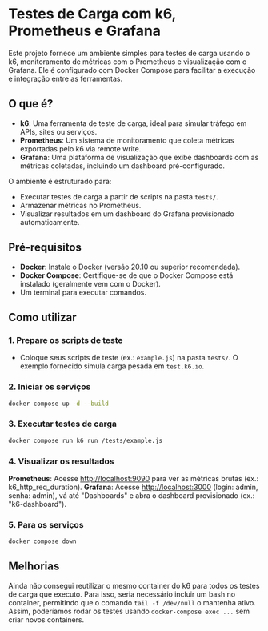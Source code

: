 # Testes de Carga com k6, Prometheus e Grafana

Este projeto fornece um ambiente simples para testes de carga usando o k6, monitoramento de métricas com o Prometheus e visualização com o Grafana. Ele é configurado com Docker Compose para facilitar a execução e integração entre as ferramentas.

## O que é?

- **k6**: Uma ferramenta de teste de carga, ideal para simular tráfego em APIs, sites ou serviços.
- **Prometheus**: Um sistema de monitoramento que coleta métricas exportadas pelo k6 via remote write.
- **Grafana**: Uma plataforma de visualização que exibe dashboards com as métricas coletadas, incluindo um dashboard pré-configurado.

O ambiente é estruturado para:

- Executar testes de carga a partir de scripts na pasta `tests/`.
- Armazenar métricas no Prometheus.
- Visualizar resultados em um dashboard do Grafana provisionado automaticamente.

## Pré-requisitos

- **Docker**: Instale o Docker (versão 20.10 ou superior recomendada).
- **Docker Compose**: Certifique-se de que o Docker Compose está instalado (geralmente vem com o Docker).
- Um terminal para executar comandos.

## Como utilizar

### 1. Prepare os scripts de teste

- Coloque seus scripts de teste (ex.: `example.js`) na pasta `tests/`. O exemplo fornecido simula carga pesada em `test.k6.io`.

### 2. Iniciar os serviços

```bash
docker compose up -d --build
```

### 3. Executar testes de carga

```bash
docker compose run k6 run /tests/example.js
```

### 4. Visualizar os resultados

**Prometheus**: Acesse <http://localhost:9090> para ver as métricas brutas (ex.: k6_http_req_duration).
**Grafana**: Acesse <http://localhost:3000> (login: admin, senha: admin), vá até "Dashboards" e abra o dashboard provisionado (ex.: "k6-dashboard").

### 5. Para os serviços

```bash
docker compose down
```

## Melhorias

Ainda não consegui reutilizar o mesmo container do k6 para todos os testes de carga que executo. Para isso, seria necessário incluir um bash no container, permitindo que o comando `tail -f /dev/null` o mantenha ativo. Assim, poderíamos rodar os testes usando `docker-compose exec ...` sem criar novos containers.
